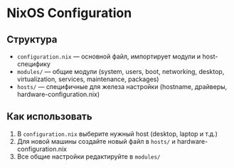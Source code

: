 # NixOS Configuration

## Структура

- `configuration.nix` — основной файл, импортирует модули и host-специфику
- `modules/` — общие модули (system, users, boot, networking, desktop, virtualization, services, maintenance, packages)
- `hosts/` — специфичные для железа настройки (hostname, драйверы, hardware-configuration.nix)

## Как использовать

1. В `configuration.nix` выберите нужный host (desktop, laptop и т.д.)
2. Для новой машины создайте новый файл в `hosts/` и hardware-configuration.nix
3. Все общие настройки редактируйте в `modules/`
